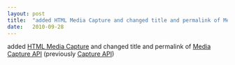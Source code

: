 ```yaml
---
layout: post
title:  "added HTML Media Capture and changed title and permalink of Media Capture API (previously Capture API)"
date:   2010-09-28
---
```


added <a href="http://www.w3.org/TR/html-media-capture/">HTML Media Capture</a> and changed title and permalink of <a href="http://www.w3.org/TR/media-capture-api/">Media Capture API</a> (previously <a href="http://www.w3.org/TR/capture-api/">Capture API</a>)

